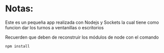 # Notas:

Este es un pequeña app realizada con Nodejs y Sockets 
la cual tiene como funcion dar los turnos a ventanillas o escritorios

Recuerden que deben de reconstruir los módulos de node con el comando

```
npm install
```
